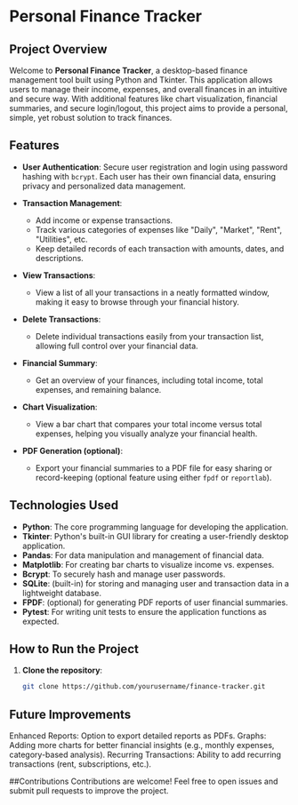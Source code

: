 # Personal Finance Tracker

## Project Overview

Welcome to **Personal Finance Tracker**, a desktop-based finance management tool built using Python and Tkinter. This application allows users to manage their income, expenses, and overall finances in an intuitive and secure way. With additional features like chart visualization, financial summaries, and secure login/logout, this project aims to provide a personal, simple, yet robust solution to track finances.

## Features

- **User Authentication**: Secure user registration and login using password hashing with `bcrypt`. Each user has their own financial data, ensuring privacy and personalized data management.
  
- **Transaction Management**:
  - Add income or expense transactions.
  - Track various categories of expenses like "Daily", "Market", "Rent", "Utilities", etc.
  - Keep detailed records of each transaction with amounts, dates, and descriptions.
  
- **View Transactions**: 
  - View a list of all your transactions in a neatly formatted window, making it easy to browse through your financial history.

- **Delete Transactions**: 
  - Delete individual transactions easily from your transaction list, allowing full control over your financial data.

- **Financial Summary**:
  - Get an overview of your finances, including total income, total expenses, and remaining balance.
  
- **Chart Visualization**: 
  - View a bar chart that compares your total income versus total expenses, helping you visually analyze your financial health.

- **PDF Generation (optional)**:
  - Export your financial summaries to a PDF file for easy sharing or record-keeping (optional feature using either `fpdf` or `reportlab`).

## Technologies Used

- **Python**: The core programming language for developing the application.
- **Tkinter**: Python's built-in GUI library for creating a user-friendly desktop application.
- **Pandas**: For data manipulation and management of financial data.
- **Matplotlib**: For creating bar charts to visualize income vs. expenses.
- **Bcrypt**: To securely hash and manage user passwords.
- **SQLite**: (built-in) for storing and managing user and transaction data in a lightweight database.
- **FPDF**: (optional) for generating PDF reports of user financial summaries.
- **Pytest**: For writing unit tests to ensure the application functions as expected.
  
## How to Run the Project

1. **Clone the repository**:
   ```bash
   git clone https://github.com/yourusername/finance-tracker.git

## Future Improvements
Enhanced Reports: Option to export detailed reports as PDFs.
Graphs: Adding more charts for better financial insights (e.g., monthly expenses, category-based analysis).
Recurring Transactions: Ability to add recurring transactions (rent, subscriptions, etc.).

##Contributions
Contributions are welcome! Feel free to open issues and submit pull requests to improve the project.


